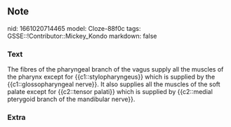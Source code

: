 ## Note
nid: 1661020714465
model: Cloze-88f0c
tags: GSSE::!Contributor::Mickey_Kondo
markdown: false

### Text
The fibres of the pharyngeal branch of the vagus supply all the muscles of the pharynx except for {{c1::stylopharyngeus}} which is supplied by the {{c1::glossopharyngeal nerve}}. It also supplies all the muscles of the soft palate except for {{c2::tensor palati}} which is supplied by {{c2::medial pterygoid branch of the mandibular nerve}}.

### Extra

